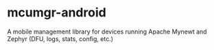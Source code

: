 # mcumgr-android
A mobile management library for devices running Apache Mynewt and Zephyr (DFU, logs, stats, config, etc.)
